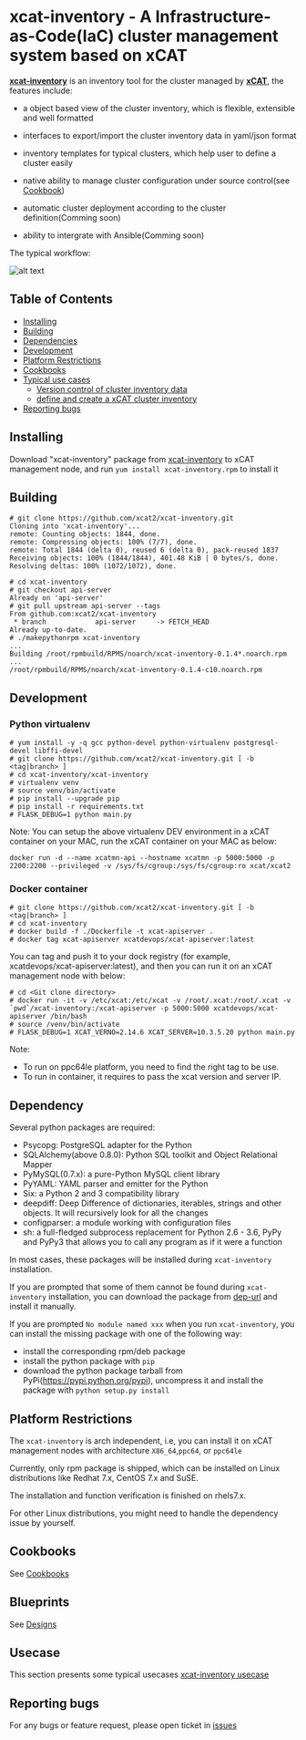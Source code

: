 # xcat-inventory - A Infrastructure-as-Code(IaC) cluster management system based on xCAT

[**xcat-inventory**](https://github.com/xcat2/xcat-inventory/wiki/xcat-inventory--Wiki) is an inventory tool for the cluster managed by [**xCAT**](http://xcat.org), the features include:

- a object based view of the cluster inventory, which is flexible, extensible and well formatted

- interfaces to export/import the cluster inventory data in yaml/json format

- inventory templates for typical clusters, which help user to define a cluster easily

- native ability to manage cluster configuration under source control(see [Cookbook](https://github.com/xcat2/xcat-inventory/wiki/How-to-source-control-xCAT-Cluster-configuration-with-%22xcat-inventory%22%3F))

- automatic cluster deployment according to the cluster definition(Comming soon)

- ability to intergrate with Ansible(Comming soon)

The typical workflow:

![alt text](https://github.com/xcat2/xcat-inventory/blob/master/workflow.jpg)


## Table of Contents

- [Installing](#installing)
- [Building](#building)
- [Dependencies](#dependency)
- [Development](#development)
- [Platform Restrictions](#platform)
- [Cookbooks](#Cookbooks)
- [Typical use cases](#usecase)
  - [Version control of cluster inventory data](#versioncontrol)
  - [define and create a xCAT cluster inventory](#definecluster)
- [Reporting bugs](#reporting-bugs)


## Installing

Download "xcat-inventory" package from [xcat-inventory](https://github.com/xcat2/xcat-inventory/releases/download/v0.1.6/xcat-inventory-0.1.6-c0.noarch.rpm) to xCAT management node, and run `yum install xcat-inventory.rpm` to install it

## Building

```
# git clone https://github.com/xcat2/xcat-inventory.git
Cloning into 'xcat-inventory'...
remote: Counting objects: 1844, done.
remote: Compressing objects: 100% (7/7), done.
remote: Total 1844 (delta 0), reused 6 (delta 0), pack-reused 1837
Receiving objects: 100% (1844/1844), 401.48 KiB | 0 bytes/s, done.
Resolving deltas: 100% (1072/1072), done.
```

```
# cd xcat-inventory
# git checkout api-server
Already on 'api-server'
# git pull upstream api-server --tags
From github.com:xcat2/xcat-inventory
 * branch            api-server     -> FETCH_HEAD
Already up-to-date.
# ./makepythonrpm xcat-inventory
...
Building /root/rpmbuild/RPMS/noarch/xcat-inventory-0.1.4*.noarch.rpm ...
/root/rpmbuild/RPMS/noarch/xcat-inventory-0.1.4-c10.noarch.rpm
```
## Development

### Python virtualenv

```
# yum install -y -q gcc python-devel python-virtualenv postgresql-devel libffi-devel
# git clone https://github.com/xcat2/xcat-inventory.git [ -b <tag|branch> ]
# cd xcat-inventory/xcat-inventory
# virtualenv venv
# source venv/bin/activate
# pip install --upgrade pip
# pip install -r requirements.txt
# FLASK_DEBUG=1 python main.py
```

Note: 
You can setup the above virtualenv DEV environment in a xCAT container on your MAC, run the xCAT container on your MAC as below:
```
docker run -d --name xcatmn-api --hostname xcatmn -p 5000:5000 -p 2200:2200 --privileged -v /sys/fs/cgroup:/sys/fs/cgroup:ro xcat/xcat2
```

### Docker container
```
# git clone https://github.com/xcat2/xcat-inventory.git [ -b <tag|branch> ]
# cd xcat-inventory
# docker build -f ./Dockerfile -t xcat-apiserver .
# docker tag xcat-apiserver xcatdevops/xcat-apiserver:latest
```

You can tag and push it to your dock registry (for example, xcatdevops/xcat-apiserver:latest), and then you can run it on an xCAT management node with below:

```
# cd <Git clone directory>
# docker run -it -v /etc/xcat:/etc/xcat -v /root/.xcat:/root/.xcat -v `pwd`/xcat-inventory:/xcat-apiserver -p 5000:5000 xcatdevops/xcat-apiserver /bin/bash
# source /venv/bin/activate
# FLASK_DEBUG=1 XCAT_VERNO=2.14.6 XCAT_SERVER=10.3.5.20 python main.py
```
Note:

- To run on ppc64le platform, you need to find the right tag to be use.
- To run in container, it requires to pass the xcat version and server IP.


## Dependency

Several python packages are required:

* Psycopg: PostgreSQL adapter for the Python
* SQLAlchemy(above 0.8.0): Python SQL toolkit and Object Relational Mapper
* PyMySQL(0.7.x): a pure-Python MySQL client library
* PyYAML: YAML parser and emitter for the Python
* Six: a Python 2 and 3 compatibility library
* deepdiff: Deep Difference of dictionaries, iterables, strings and other objects. It will recursively look for all the changes
* configparser: a module working with configuration files
* sh: a full-fledged subprocess replacement for Python 2.6 - 3.6, PyPy and PyPy3 that allows you to call any program as if it were a function

In most cases, these packages will be installed during `xcat-inventory` installation. 

If you are prompted that some of them cannot be found during `xcat-inventory` installation, you can download the package from [dep-url](http://xcat.org/files/xcat/xcat-dep/2.x_Linux/beta/xcat-inventory/) and install it manually. 

If you are prompted `No module named xxx` when you run `xcat-inventory`, you can install the missing package with one of the following way: 

* install the corresponding rpm/deb package
* install the python package with `pip`
* download the python package tarball from PyPi(https://pypi.python.org/pypi), uncompress it and install the package with `python setup.py install`

## Platform Restrictions

The `xcat-inventory` is arch independent, i.e, you can install it on xCAT management nodes with architecture `X86_64`,`ppc64`, or `ppc64le` 

Currently, only rpm package is shipped, which can be installed on Linux distributions like Redhat 7.x, CentOS 7.x and SuSE. 

The installation and function verification is finished on rhels7.x. 

For other Linux distributions, you might need to handle the dependency issue by yourself. 


## Cookbooks

See [Cookbooks](https://github.com/xcat2/xcat-inventory/wiki)


## Blueprints

See [Designs](https://github.com/xcat2/xcat-inventory/wiki#mini-designs-of-xcat-inventory-major-features)

## Usecase

This section presents some typical usecases [xcat-inventory usecase](http://xcat-docs.readthedocs.io/en/latest/advanced/xcat-inventory/index.html)

## Reporting bugs

For any bugs or feature request, please open ticket in [issues](https://github.com/xcat2/xcat-inventory/issues)



